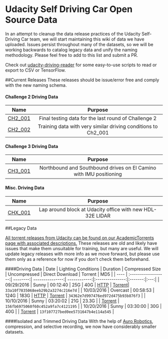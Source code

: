 # Udacity Self Driving Car Open Source Data
In an attempt to cleanup the data release practices of the Udacity Self-Driving Car team, we will start maintaining this wiki of data we have uploaded. Issues persist throughout many of the datasets, so we will be working backwards to catalog legacy data and unify the naming methodology. Please feel free to add to this list and submit a PR.

Check out [udacity-driving-reader](https://github.com/rwightman/udacity-driving-reader) for some easy-to-use scripts to read or export to CSV or TensorFlow.

##Current Releases
These releases should be issue/error free and comply with the new naming schema.

#### Challenge 2 Driving Data
| Name | Purpose |
|:----:|:-------:|
| [CH2_001](https://github.com/udacity/self-driving-car/tree/master/datasets/CH2) | Final testing data for the last round of Challenge 2 |
| [CH2_002](https://github.com/udacity/self-driving-car/tree/master/datasets/CH2) | Training data with very similar driving conditions to Ch2_001 |

#### Challenge 3 Driving Data
| Name | Purpose |
|:----:|:-------:|
| [CH3_001](https://github.com/udacity/self-driving-car/tree/master/datasets/CH3) | Northbound and Southbound drives on El Camino with IMU positioning |

#### Misc. Driving Data
| Name | Purpose |
|:----:|:-------:|
| [CHX_001](https://github.com/udacity/self-driving-car/tree/master/datasets/CHX) | Lap around block at Udacity office with new HDL-32E LIDAR |

##Legacy Data

[All torrent releases from Udacity can be found on our AcademicTorrents page with associated descriptions.](http://academictorrents.com/userdetails.php?id=5125) These releases are old and likely have issues that make them unsuitable for training, but many are useful. We will update legacy releases with more info as we move forward, but please use them only as a reference for now if you don't check them beforehand.

####Driving Data
| Date | Lighting Conditions | Duration | Compressed Size | Uncompressed | Direct Download | Torrent | MD5 |
| ---- | :------------------:| --------:| ---------------:| ------------:|:---------------:|:-------:|:---:|
| 09/29/2016 | Sunny | 00:12:40 | 25G | 40G | [HTTP](http://bit.ly/udacity-dataset-2-1) | [Torrent](datasets/dataset.bag.tar.gz.torrent)| `33a10f7835068eeb29b2a3274c216e7d` |
| 10/03/2016 | Overcast | 00:58:53 | 124G | 183G | [HTTP](http://bit.ly/udacity-dataset-2-2) | [Torrent](datasets/dataset-2-2.bag.tar.gz.torrent) | `34362e7d997476ed972d475b93b876f3` |
| 10/10/2016 | Sunny | 03:20:02 | 21G | 23.3G |  | [Torrent](http://bit.ly/2dZTOcq) | `156fb6975060f60c452a9fa7c4121195` |
| 10/20/2016 | Sunny | 03:30:00 | 30G | 40G |  | [Torrent](http://bit.ly/2epl7Ir ) | `13f107727bed0ee5731647b4e114a545` |

####Isolated and Trimmed Driving Data
With the help of [Auro Robotics](http://www.auro.ai/), compression, and selective recording, we now have considerably smaller datasets.
